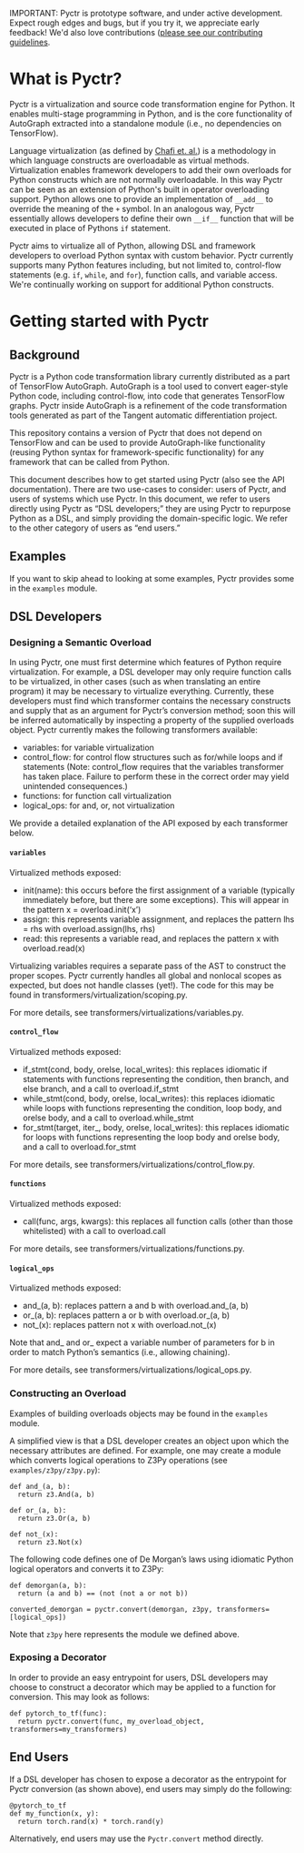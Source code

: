 IMPORTANT: Pyctr is prototype software, and under active development. Expect rough
edges and bugs, but if you try it, we appreciate early feedback! We'd also love
contributions ([please see our contributing guidelines](CONTRIBUTING.md).

# What is Pyctr?

Pyctr is a virtualization and source code transformation engine for Python. It
enables multi-stage
programming in Python, and is the core functionality of AutoGraph extracted into
a standalone module (i.e., no dependencies on TensorFlow).

Language virtualization (as defined by
[Chafi et. al.](https://dl.acm.org/citation.cfm?id=1869527))
is a methodology in which language constructs are overloadable as virtual
methods. Virtualization enables framework
developers to add their own overloads for Python constructs which are not
normally overloadable. In this way Pyctr can be seen as an extension of Python's
built in operator overloading support.
Python allows one to provide an implementation of `__add__`
to override the meaning of the `+` symbol. In an analogous way, Pyctr
essentially allows developers to define their own `__if__`
function that will be executed in place of Pythons `if` statement.

Pyctr aims to virtualize all of Python, allowing DSL and framework developers to
overload Python syntax with custom behavior. Pyctr currently supports many
Python features including, but not limited to,
control-flow statements (e.g. `if`, `while`, and `for`), function calls, and
variable access. We're continually working on support for additional Python
constructs.

# Getting started with Pyctr

## Background

Pyctr is a Python code transformation library currently distributed as a part of
TensorFlow AutoGraph. AutoGraph is a tool used to convert eager-style Python
code, including control-flow, into code that generates TensorFlow graphs. Pyctr
inside AutoGraph is a refinement of the code transformation tools generated as
part of the Tangent automatic differentiation project.

This repository contains a version of Pyctr that does not depend on TensorFlow
and can be used
to provide AutoGraph-like functionality (reusing Python syntax for
framework-specific functionality) for any framework that can be called from
Python.

This document describes how to get started using Pyctr (also see the API
documentation). There are two use-cases to consider: users of Pyctr, and users
of systems which use Pyctr. In this document, we refer to users directly using
Pyctr as “DSL developers;” they are using Pyctr to repurpose Python as a DSL,
and simply providing the domain-specific logic. We refer to the other category
of users as “end users.”

## Examples

If you want to skip ahead to looking at some examples, Pyctr provides some in
the `examples` module.

## DSL Developers

### Designing a Semantic Overload

In using Pyctr, one must first determine which features of Python require
virtualization. For example, a DSL developer may only require function calls to
be virtualized, in other cases (such as when translating an entire program) it
may be necessary to virtualize everything. Currently, these developers must find
which transformer contains the necessary constructs and supply that as an
argument for Pyctr’s conversion method; soon this will be inferred automatically
by inspecting a property of the supplied overloads object. Pyctr currently makes
the following transformers available:

* variables: for variable virtualization
* control_flow: for control flow structures such as for/while loops and if
  statements (Note: control_flow requires that the variables transformer has
  taken place. Failure to perform these in the correct order may yield
  unintended consequences.)
* functions: for function call virtualization
* logical_ops: for and, or, not virtualization

We provide a detailed explanation of the API exposed by each transformer below.

#### `variables`
Virtualized methods exposed:

* init(name): this occurs before the first assignment of a variable (typically
  immediately before, but there are some exceptions). This will appear in the
  pattern x = overload.init(‘x’)
* assign: this represents variable assignment, and replaces the pattern
  lhs = rhs with overload.assign(lhs, rhs)
* read: this represents a variable read, and replaces the pattern x with
  overload.read(x)

Virtualizing variables requires a separate pass of the AST to construct the
proper scopes. Pyctr currently handles all global and nonlocal scopes as
expected, but does not handle classes (yet!). The code for this may be found in
transformers/virtualization/scoping.py.

For more details, see transformers/virtualizations/variables.py.
#### `control_flow`
Virtualized methods exposed:

* if_stmt(cond, body, orelse, local_writes): this replaces idiomatic if
  statements with functions representing the condition, then branch, and else
  branch, and a call to overload.if_stmt
* while_stmt(cond, body, orelse, local_writes): this replaces idiomatic while
  loops with functions representing the condition, loop body, and orelse body,
  and a call to overload.while_stmt
* for_stmt(target, iter_, body, orelse, local_writes): this replaces idiomatic
  for loops with functions representing the loop body and orelse body, and a
  call to overload.for_stmt

For more details, see transformers/virtualizations/control_flow.py.

#### `functions`
Virtualized methods exposed:

* call(func, args, kwargs): this replaces all function calls (other than those
  whitelisted) with a call to overload.call

For more details, see transformers/virtualizations/functions.py.

#### `logical_ops`
Virtualized methods exposed:

* and_(a, b): replaces pattern a and b with overload.and_(a, b)
* or_(a, b): replaces pattern a or b with overload.or_(a, b)
* not_(x): replaces pattern not x with overload.not_(x)

Note that and_ and or_ expect a variable number of parameters for b in order to
match Python’s semantics (i.e., allowing chaining).

For more details, see transformers/virtualizations/logical_ops.py.

### Constructing an Overload
Examples of building overloads objects may be found in the `examples` module.

A simplified view is that a DSL developer creates an object upon which the
necessary attributes are defined. For example, one may create a module which
converts logical operations to Z3Py operations (see `examples/z3py/z3py.py`):

```
def and_(a, b):
  return z3.And(a, b)
```

```
def or_(a, b):
  return z3.Or(a, b)
```

```
def not_(x):
  return z3.Not(x)
```

The following code defines one of De Morgan’s laws using idiomatic Python
logical operators and converts it to Z3Py:

```
def demorgan(a, b):
  return (a and b) == (not (not a or not b))
```

```
converted_demorgan = pyctr.convert(demorgan, z3py, transformers=[logical_ops])
```

Note that `z3py` here represents the module we defined above.

### Exposing a Decorator
In order to provide an easy entrypoint for users, DSL developers may choose to
construct a decorator which may be applied to a function for conversion. This
may look as follows:

```
def pytorch_to_tf(func):
  return pyctr.convert(func, my_overload_object, transformers=my_transformers)
```

## End Users
If a DSL developer has chosen to expose a decorator as the entrypoint for Pyctr
conversion (as shown above), end users may simply do the following:

```
@pytorch_to_tf
def my_function(x, y):
  return torch.rand(x) * torch.rand(y)
```

Alternatively, end users may use the `Pyctr.convert` method directly.
